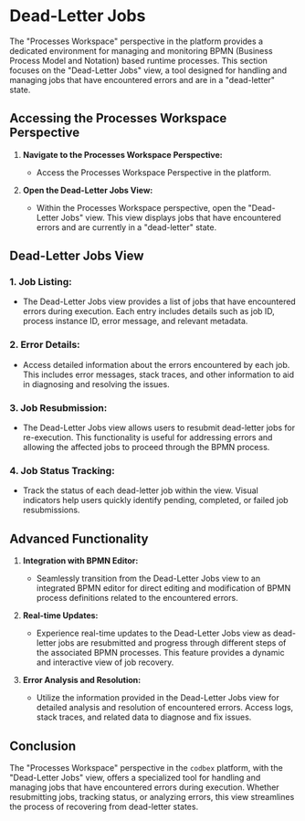 # Dead-Letter Jobs

The "Processes Workspace" perspective in the platform provides a dedicated environment for managing and monitoring BPMN (Business Process Model and Notation) based runtime processes. This section focuses on the "Dead-Letter Jobs" view, a tool designed for handling and managing jobs that have encountered errors and are in a "dead-letter" state.

## Accessing the Processes Workspace Perspective

1. **Navigate to the Processes Workspace Perspective:**
   - Access the Processes Workspace Perspective in the platform.

2. **Open the Dead-Letter Jobs View:**
   - Within the Processes Workspace perspective, open the "Dead-Letter Jobs" view. This view displays jobs that have encountered errors and are currently in a "dead-letter" state.

## Dead-Letter Jobs View

### 1. **Job Listing:**
   - The Dead-Letter Jobs view provides a list of jobs that have encountered errors during execution. Each entry includes details such as job ID, process instance ID, error message, and relevant metadata.

### 2. **Error Details:**
   - Access detailed information about the errors encountered by each job. This includes error messages, stack traces, and other information to aid in diagnosing and resolving the issues.

### 3. **Job Resubmission:**
   - The Dead-Letter Jobs view allows users to resubmit dead-letter jobs for re-execution. This functionality is useful for addressing errors and allowing the affected jobs to proceed through the BPMN process.

### 4. **Job Status Tracking:**
   - Track the status of each dead-letter job within the view. Visual indicators help users quickly identify pending, completed, or failed job resubmissions.

## Advanced Functionality

1. **Integration with BPMN Editor:**
   - Seamlessly transition from the Dead-Letter Jobs view to an integrated BPMN editor for direct editing and modification of BPMN process definitions related to the encountered errors.

2. **Real-time Updates:**
   - Experience real-time updates to the Dead-Letter Jobs view as dead-letter jobs are resubmitted and progress through different steps of the associated BPMN processes. This feature provides a dynamic and interactive view of job recovery.

3. **Error Analysis and Resolution:**
   - Utilize the information provided in the Dead-Letter Jobs view for detailed analysis and resolution of encountered errors. Access logs, stack traces, and related data to diagnose and fix issues.

## Conclusion

The "Processes Workspace" perspective in the `codbex` platform, with the "Dead-Letter Jobs" view, offers a specialized tool for handling and managing jobs that have encountered errors during execution. Whether resubmitting jobs, tracking status, or analyzing errors, this view streamlines the process of recovering from dead-letter states.
